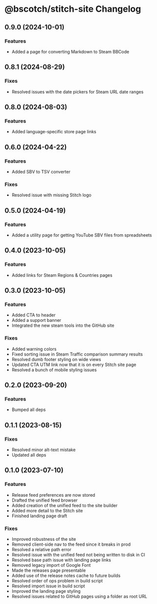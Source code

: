 # @bscotch/stitch-site Changelog

## 0.9.0 (2024-10-01)

### Features

- Added a page for converting Markdown to Steam BBCode

## 0.8.1 (2024-08-29)

### Fixes

- Resolved issues with the date pickers for Steam URL date ranges

## 0.8.0 (2024-08-03)

### Features

- Added language-specific store page links

## 0.6.0 (2024-04-22)

### Features

- Added SBV to TSV converter

### Fixes

- Resolved issue with missing Stitch logo

## 0.5.0 (2024-04-19)

### Features

- Added a utility page for getting YouTube SBV files from spreadsheets

## 0.4.0 (2023-10-05)

### Features

- Added links for Steam Regions & Countries pages

## 0.3.0 (2023-10-05)

### Features

- Added CTA to header
- Added a support banner
- Integrated the new steam tools into the GitHub site

### Fixes

- Added warning colors
- Fixed sorting issue in Steam Traffic comparison summary results
- Resolved dumb footer styling on wide views
- Updated CTA UTM link now that it is on every Stitch site page
- Resolved a bunch of mobile styling issues

## 0.2.0 (2023-09-20)

### Features

- Bumped all deps

## 0.1.1 (2023-08-15)

### Fixes

- Resolved minor alt-text mistake
- Updated all deps

## 0.1.0 (2023-07-10)

### Features

- Release feed preferences are now stored
- Drafted the unified feed browser
- Added creation of the unified feed to the site builder
- Added more detail to the Stitch site
- Finished landing page draft

### Fixes

- Improved robustness of the site
- Removed client-side nav to the feed since it breaks in prod
- Resolved a relative path error
- Resolved issue with the unified feed not being written to disk in CI
- Resolved base path issue with landing page links
- Removed legacy import of Google Font
- Made the releases page presentable
- Added use of the release notes cache to future builds
- Resolved order of ops problem in build script
- Resolved import issue in build script
- Improved the landing page styling
- Resolved issues related to GitHub pages using a folder as root URL